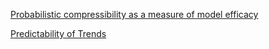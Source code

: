 
[Probabilistic compressibility as a measure of model efficacy](https://dunedinsoftware.github.io/compression)

[Predictability of Trends](https://dunedinsoftware.github.io/trends)
